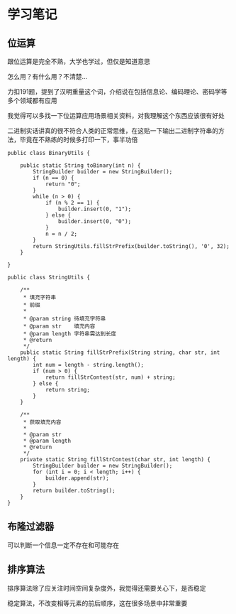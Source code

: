 # 学习笔记

## 位运算

跟位运算是完全不熟，大学也学过，但仅是知道意思

怎么用？有什么用？不清楚...

力扣191题，提到了汉明重量这个词，介绍说在包括信息论、编码理论、密码学等多个领域都有应用

我觉得可以多找一下位运算应用场景相关资料，对我理解这个东西应该很有好处

二进制实话讲真的很不符合人类的正常思维，在这贴一下输出二进制字符串的方法，毕竟在不熟练的时候多打印一下，事半功倍

```
public class BinaryUtils {

    public static String toBinary(int n) {
        StringBuilder builder = new StringBuilder();
        if (n == 0) {
            return "0";
        }
        while (n > 0) {
            if (n % 2 == 1) {
                builder.insert(0, "1");
            } else {
                builder.insert(0, "0");
            }
            n = n / 2;
        }
        return StringUtils.fillStrPrefix(builder.toString(), '0', 32);
    }

}
```

```
public class StringUtils {

    /**
     * 填充字符串
     * 前缀
     *
     * @param string 待填充字符串
     * @param str    填充内容
     * @param length 字符串需达到长度
     * @return
     */
    public static String fillStrPrefix(String string, char str, int length) {
        int num = length - string.length();
        if (num > 0) {
            return fillStrContest(str, num) + string;
        } else {
            return string;
        }
    }

    /**
     * 获取填充内容
     *
     * @param str
     * @param length
     * @return
     */
    private static String fillStrContest(char str, int length) {
        StringBuilder builder = new StringBuilder();
        for (int i = 0; i < length; i++) {
            builder.append(str);
        }
        return builder.toString();
    }
}

```

## 布隆过滤器

可以判断一个信息一定不存在和可能存在

## 排序算法

排序算法除了应关注时间空间复杂度外，我觉得还需要关心下，是否稳定

稳定算法，不改变相等元素的前后顺序，这在很多场景中非常重要

